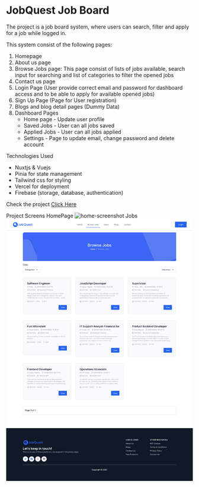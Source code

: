 
# JobQuest Job Board

The project is a job board system, where users can search, filter and apply for a job while logged in.

This system consist of the following pages:

1. Homepage
2. About us page
3. Browse Jobs page: This page consist of lists of jobs available, search input for searching and list of categories to filter the opened jobs
4. Contact us page
5. Login Page (User provide correct email and password for dashboard access and to be able to apply for available opened jobs)
6. Sign Up Page (Page for User registration)
7. Blogs and blog detail pages (Dummy Data)
8. Dashboard Pages
   + Home page - Update user profile
   + Saved Jobs - User can all jobs saved
   + Applied Jobs - User can all jobs applied
   + Settings - Page to update email, change password and delete account

Technologies Used

+ Nuxtjs & Vuejs
+ Pinia for state management
+ Tailwind css for styling
+ Vercel for deployment
+ Firebase (storage, database, authentication)

Check the project [Click Here](https://app-jobquest.vercel.app)

Project Screens
HomePage
![home-screenshot](/assets/home-screenshot.png)
Jobs
![jobs-screenshot](/assets/jobs-screenshot.png)